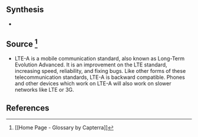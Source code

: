 ## Synthesis
- 
## Source [^1]
- LTE-A is a mobile communication standard, also known as Long-Term Evolution Advanced. It is an improvement on the LTE standard, increasing speed, reliability, and fixing bugs. Like other forms of these telecommunication standards, LTE-A is backward compatible. Phones and other devices which work on LTE-A will also work on slower networks like LTE or 3G.
## References

[^1]: [[Home Page - Glossary by Capterra]]